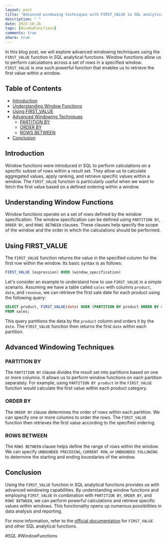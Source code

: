 ```yaml
---
layout: post
title: "Advanced windowing techniques with FIRST_VALUE in SQL analytical functions"
description: " "
date: 2023-10-26
tags: [WindowFunctions]
comments: true
share: true
---
```


In this blog post, we will explore advanced windowing techniques using the `FIRST_VALUE` function in SQL analytical functions. Window functions allow us to perform calculations across a set of rows in a specified window. `FIRST_VALUE` is one such powerful function that enables us to retrieve the first value within a window.

## Table of Contents
- [Introduction](#introduction)
- [Understanding Window Functions](#understanding-window-functions)
- [Using FIRST_VALUE](#using-first-value)
- [Advanced Windowing Techniques](#advanced-windowing-techniques)
  - [PARTITION BY](#partition-by)
  - [ORDER BY](#order-by)
  - [ROWS BETWEEN](#rows-between)
- [Conclusion](#conclusion)

## Introduction
Window functions were introduced in SQL to perform calculations on a specific subset of rows within a result set. They allow us to calculate aggregated values, apply ranking, and retrieve specific values within a window. The `FIRST_VALUE` function is particularly useful when we want to fetch the first value based on a defined ordering within a window.

## Understanding Window Functions
Window functions operate on a set of rows defined by the window specification. The window specification can be defined using `PARTITION BY`, `ORDER BY`, and `ROWS BETWEEN` clauses. These clauses help specify the scope of the window and the order in which the calculations should be performed.

## Using FIRST_VALUE
The `FIRST_VALUE` function returns the value in the specified column for the first row within the window. Its basic syntax is as follows:

```sql
FIRST_VALUE (expression) OVER (window_specification)
```

Let's consider an example to understand how to use `FIRST_VALUE` in a simple scenario. Assuming we have a table called `sales` with columns `product`, `date`, and `revenue`, we can retrieve the first sale date for each product using the following query:

```sql
SELECT product, FIRST_VALUE(date) OVER (PARTITION BY product ORDER BY date) AS first_sale_date
FROM sales;
```

This query partitions the data by the `product` column and orders it by the `date`. The `FIRST_VALUE` function then returns the first `date` within each partition.

## Advanced Windowing Techniques

### PARTITION BY
The `PARTITION BY` clause divides the result set into partitions based on one or more columns. It allows us to perform window functions on each partition separately. For example, using `PARTITION BY product` in the `FIRST_VALUE` function would calculate the first value within each product category.

### ORDER BY
The `ORDER BY` clause determines the order of rows within each partition. We can specify one or more columns to order the rows. The `FIRST_VALUE` function then retrieves the first value according to the specified ordering.

### ROWS BETWEEN
The `ROWS BETWEEN` clause helps define the range of rows within the window. We can specify `UNBOUNDED PRECEDING`, `CURRENT ROW`, or `UNBOUNDED FOLLOWING` to determine the starting and ending boundaries of the window.

## Conclusion
Using the `FIRST_VALUE` function in SQL analytical functions provides us with advanced windowing capabilities. By understanding window functions and employing `FIRST_VALUE` in combination with `PARTITION BY`, `ORDER BY`, and `ROWS BETWEEN`, we can perform powerful calculations and retrieve specific values within windows. This functionality opens up numerous possibilities in data analysis and reporting.

For more information, refer to the [official documentation](https://docs.oracle.com/en/database/oracle/oracle-database/19/sqlrf/FIRST_VALUE.html) for `FIRST_VALUE` and other SQL analytical functions.

\#SQL #WindowFunctions